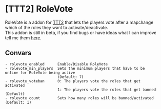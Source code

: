 # [TTT2] RoleVote
RoleVote is a addon for [TTT2](https://github.com/TTT-2/TTT2) that lets the players vote after a mapchange which of the roles they want to activate/deactivate.<br>
This addon is still in beta, if you find bugs or have ideas what I can improve tell me them [here](https://github.com/Blaubeeree/ttt2-rolevote/issues/new).
## Convars
```
- rolevote_enabled      Enable/Disable RoleVote
- rolevote_min_players  Sets the minimum players that have to be online for RoleVote being active
                        (Default: 7)
- rolevote_voteban      0: The players vote the roles that get activated
                        1: The players vote the roles that get banned (Default)
- rolevote_count        Sets how many roles will be banned/activated (Default: 1)
```
